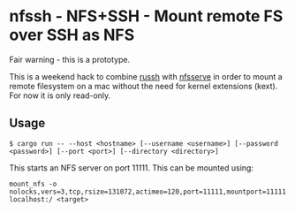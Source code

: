 # nfssh - NFS+SSH - Mount remote FS over SSH as NFS

Fair warning - this is a prototype.

This is a weekend hack to combine [russh](https://github.com/warp-tech/russh) with [nfsserve](https://github.com/xetdata/nfsserve) in order to mount a remote filesystem on a mac without the need for kernel extensions (kext). For now it is only read-only.

## Usage

```
$ cargo run -- --host <hostname> [--username <username>] [--password <password>] [--port <port>] [--directory <directory>]
```

This starts an NFS server on port 11111. This can be mounted using:

```
mount_nfs -o nolocks,vers=3,tcp,rsize=131072,actimeo=120,port=11111,mountport=11111 localhost:/ <target>
```
